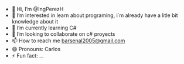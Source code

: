 - 👋 Hi, I’m @IngPerezH
- 👀 I’m interested in learn about programing, i´m already have a litle bit knowledge about it 
- 🌱 I’m currently learning C#
- 💞️ I’m looking to collaborate on c# proyects
- 📫 How to reach me barsenal2005@gmail.com
- 😄 Pronouns: Carlos
- ⚡ Fun fact: ...

<!---
IngPerezH/IngPerezH is a ✨ special ✨ repository because its `README.md` (this file) appears on your GitHub profile.
You can click the Preview link to take a look at your changes.
--->
